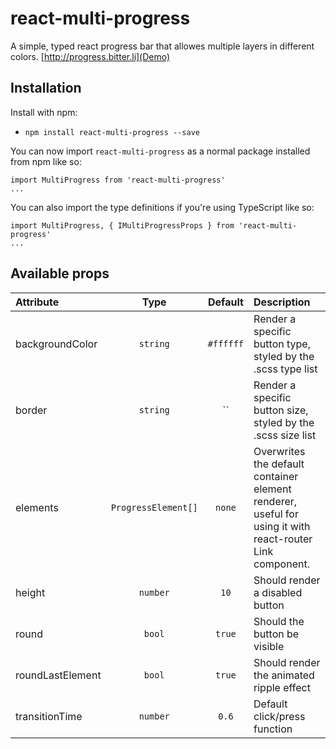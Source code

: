 # react-multi-progress

A simple, typed react progress bar that allowes multiple layers in different colors. [http://progress.bitter.li](Demo)

## Installation

Install with npm:

- `npm install react-multi-progress --save`

You can now import `react-multi-progress` as a normal package installed from npm like so:

```
import MultiProgress from 'react-multi-progress'
...
```

You can also import the type definitions if you're using TypeScript like so:

```
import MultiProgress, { IMultiProgressProps } from 'react-multi-progress'
...
```

## Available props

| Attribute        |        Type         |  Default  | Description                                                                                              |
| :--------------- | :-----------------: | :-------: | :------------------------------------------------------------------------------------------------------- |
| backgroundColor  |      `string`       | `#ffffff` | Render a specific button type, styled by the .scss type list                                             |
| border           |      `string`       |    ``     | Render a specific button size, styled by the .scss size list                                             |
| elements         | `ProgressElement[]` |  `none`   | Overwrites the default container element renderer, useful for using it with react-router Link component. |
| height           |      `number`       |   `10`    | Should render a disabled button                                                                          |
| round            |       `bool`        |  `true`   | Should the button be visible                                                                             |
| roundLastElement |       `bool`        |  `true`   | Should render the animated ripple effect                                                                 |
| transitionTime   |      `number`       |   `0.6`   | Default click/press function                                                                             |

